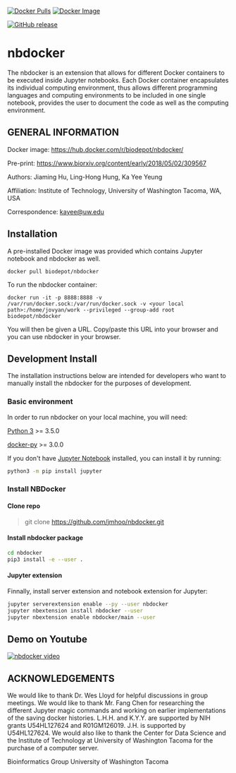 [![Docker Pulls](https://img.shields.io/docker/pulls/biodepot/nbdocker.svg)](https://hub.docker.com/r/biodepot/nbdocker)
[![Docker Image](https://images.microbadger.com/badges/image/biodepot/nbdocker.svg)](https://microbadger.com/images/biodepot/nbdocker)

[![GitHub release](https://img.shields.io/github/release/biodepot/nbdocker.svg)](https://github.com/BioDepot/nbdocker/releases/tag/v0.1)



nbdocker
====================


The nbdocker is an extension that allows for different Docker containers to be executed inside Jupyter notebooks. Each Docker container encapsulates its individual computing environment, thus allows different programming languages and computing environments to be included in one single notebook, provides the user to document the code as well as the computing environment.

## GENERAL INFORMATION
Docker image: https://hub.docker.com/r/biodepot/nbdocker/

Pre-print: https://www.biorxiv.org/content/early/2018/05/02/309567

Authors: Jiaming Hu, Ling-Hong Hung, Ka Yee Yeung

Affiliation: Institute of Technology, University of Washington Tacoma, WA, USA

Correspondence: kayee@uw.edu

## Installation
A pre-installed Docker image was provided which contains Jupyter notebook and nbdocker as well.

```shell
docker pull biodepot/nbdocker
```

To run the nbdocker container:

```shell
docker run -it -p 8888:8888 -v /var/run/docker.sock:/var/run/docker.sock -v <your local path>:/home/jovyan/work --privileged --group-add root biodepot/nbdocker
```

You will then be given a URL. Copy/paste this URL into your browser and you can use nbdocker in your browser.

## Development Install
The installation instructions below are intended for developers who want to manually install the nbdocker for the purposes of development.

### Basic environment
In order to run nbdocker on your local machine, you will need:

[Python 3](https://www.python.org/downloads/) >= 3.5.0

[docker-py](https://github.com/docker/docker-py) >= 3.0.0

If you don't have [Jupyter Notebook](http://jupyter.org/) installed, you can install it by running:
```bash
python3 -m pip install jupyter
```

### Install NBDocker
#### Clone repo
> git clone https://github.com/jmhoo/nbdocker.git

#### Install nbdocker package
```bash
cd nbdocker
pip3 install -e --user .
```

#### Jupyter extension
Finnally, install server extension and notebook extension for Jupyter:

```bash
jupyter serverextension enable --py --user nbdocker
jupyter nbextension install nbdocker --user
jupyter nbextension enable nbdocker/main --user
```

## Demo on Youtube
[![nbdocker video](https://img.youtube.com/vi/H_s7_A8qb_0/0.jpg)](https://www.youtube.com/watch?v=H_s7_A8qb_0)



## ACKNOWLEDGEMENTS
We would like to thank Dr. Wes Lloyd for helpful discussions in group meetings. We would like
to thank Mr. Fang Chen for researching the different Jupyter magic commands and working on
earlier implementations of the saving docker histories. L.H.H. and K.Y.Y. are supported by NIH
grants U54HL127624 and R01GM126019. J.H. is supported by U54HL127624. We would also
like to thank the Center for Data Science and the Institute of Technology at University of
Washington Tacoma for the purchase of a computer server.


Bioinformatics Group University of Washington Tacoma
